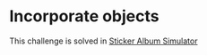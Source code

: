 # Incorporate objects

This challenge is solved in [Sticker Album Simulator](https://github.com/ezeBalsamo/Sticker-Album-Simulator)
